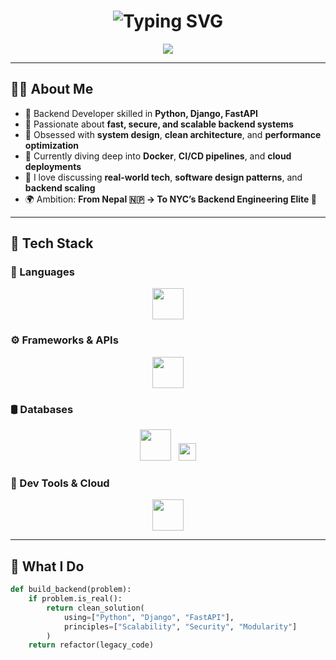 <h1 align="center">
  <img src="https://readme-typing-svg.demolab.com?font=Fira+Code&weight=700&size=28&duration=2000&pause=900&color=%2300BFFF
&center=true&width=800&lines=Erish+Prajapati;Backend+Developer+from+Nepal;Python+%7C+Django+%7C+FastAPI;Clean+Code+%7C+System+Design+Thinker;Scaling+APIs+%7C+Security+First+%7C+Cloud+Ready" alt="Typing SVG" />
</h1>

<p align="center">
  <img src="https://capsule-render.vercel.app/api?type=waving&color=0:7F00FF,100:E100FF&height=220&section=header&text=Crafting%20Backends%20That%20Scale%20🚀&fontSize=32&fontColor=FFFFFF&fontAlignY=40" />
</p>

---

## 👨‍💻 About Me

- 🔧 Backend Developer skilled in **Python, Django, FastAPI**
- 🚀 Passionate about **fast, secure, and scalable backend systems**
- 🧠 Obsessed with **system design**, **clean architecture**, and **performance optimization**
- 🌱 Currently diving deep into **Docker**, **CI/CD pipelines**, and **cloud deployments**
- 💬 I love discussing **real-world tech**, **software design patterns**, and **backend scaling**
- 🌍 Ambition: **From Nepal 🇳🇵 → To NYC’s Backend Engineering Elite 🗽**

---

## 🚀 Tech Stack

### 🧠 Languages  
<p align="center">
  <img src="https://skillicons.dev/icons?i=python,js,php,c" height="50" />
</p>

### ⚙️ Frameworks & APIs  
<p align="center">
  <img src="https://skillicons.dev/icons?i=django,fastapi" height="50" />
</p>

### 🛢️ Databases  
<p align="center">
  <img src="https://skillicons.dev/icons?i=mysql,postgres,sqlite" height="50" />
  &nbsp;
  <img src="https://img.shields.io/badge/Neon-Cloud_PostgreSQL-blueviolet?logo=postgresql&logoColor=white&style=flat-square" height="28" />
</p>

### 🧰 Dev Tools & Cloud  
<p align="center">
  <img src="https://skillicons.dev/icons?i=docker,git,vscode,linux,apache" height="50" />
</p>

---

## 🌟 What I Do

```python
def build_backend(problem):
    if problem.is_real():
        return clean_solution(
            using=["Python", "Django", "FastAPI"],
            principles=["Scalability", "Security", "Modularity"]
        )
    return refactor(legacy_code)
